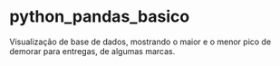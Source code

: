 # python_pandas_basico
Visualização de base de dados, mostrando o maior e o menor pico de demorar para entregas, de algumas marcas.
